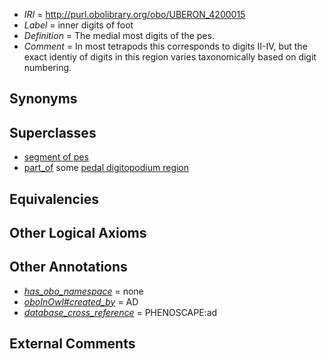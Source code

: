  * *IRI* = http://purl.obolibrary.org/obo/UBERON_4200015
 * *Label* = inner digits of foot
 * *Definition* = The medial most digits of the pes.
 * *Comment* = In most tetrapods this corresponds to digits II-IV, but the exact identiy of digits in this region varies taxonomically based on digit numbering.

## Synonyms


## Superclasses

 * [segment of pes](../../UBERON/45/UBERON_0005445.md)
 * [part_of](../../BFO/50/BFO_0000050.md) some [pedal digitopodium region](../../UBERON/42/UBERON_0012142.md)

## Equivalencies


## Other Logical Axioms


## Other Annotations

 * *[has_obo_namespace](../../ce/oboInOwl#hasOBONamespace.md)* = none
 * *[oboInOwl#created_by](../../oboInOwl#created/by/oboInOwl#created_by.md)* = AD
 * *[database_cross_reference](../../ef/oboInOwl#hasDbXref.md)* = PHENOSCAPE:ad

## External Comments

